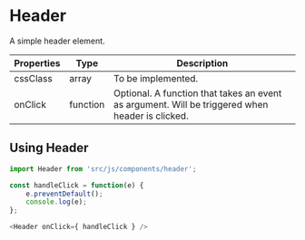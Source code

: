 # Header

A simple header element.

Properties |  Type  | Description
-----------|--------|------------
cssClass   |  array | To be implemented.
onClick    |function| Optional. A function that takes an event as argument. Will be triggered when header is clicked.

## Using Header

```js
import Header from 'src/js/components/header';

const handleClick = function(e) {
    e.preventDefault();
    console.log(e);
};

<Header onClick={ handleClick } />
```
